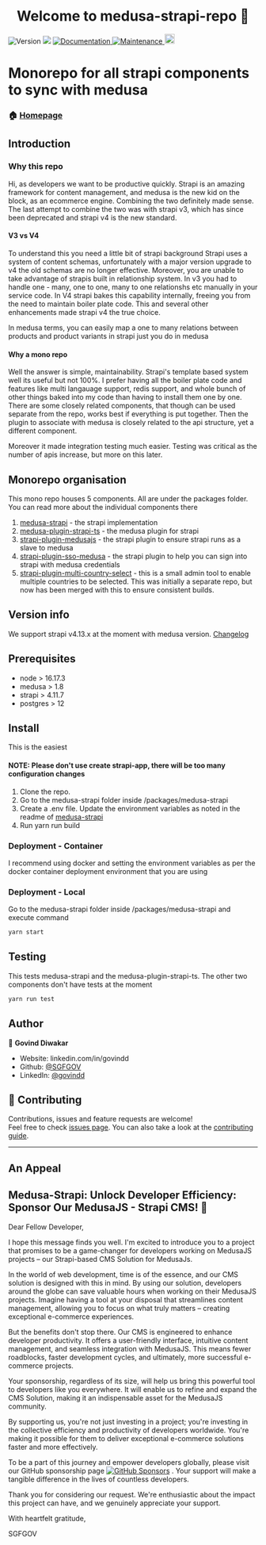 <h1 align="center">Welcome to medusa-strapi-repo 👋</h1>
<p>
  <img alt="Version" src="https://img.shields.io/badge/version-1.0.0-blue.svg?cacheSeconds=2592000" />
  <img src="https://img.shields.io/badge/node-%3E16.17.2-blue.svg" />
  <a href="./docs" target="_blank">
    <img alt="Documentation" src="https://img.shields.io/badge/documentation-yes-brightgreen.svg" />
  </a>
  <a href="https://github.com/SGFGOV/medusa-strapi-repo/graphs/commit-activity" target="_blank">
    <img alt="Maintenance" src="https://img.shields.io/badge/Maintained%3F-yes-green.svg" />
  </a>
  <a href="https://github.com/adrien2p/medusa-extender/blob/main/LICENSE"><img alt="Licence" src="https://img.shields.io/github/license/adrien2p/medusa-extender?style=flat" height="20"/></a>
</p>

# Monorepo for all strapi components to sync with medusa

### 🏠 [Homepage](README.md)



## Introduction

### Why this repo

Hi, as developers we want to be productive quickly. Strapi is an amazing framework for content management, and medusa is the new kid on the block, as an ecommerce engine. Combining the two definitely made sense. The last attempt to combine the two was with strapi v3, which has since been deprecated and strapi v4 is the new standard. 

#### V3 vs V4
To understand this you need a little bit of strapi background
Strapi uses a system of content schemas, unfortunately with a major version upgrade to v4 the old schemas are no longer effective. Moreover, you are unable to take advantage of strapis built in relationship system. In v3 you had to handle one  - many, one to one, many to one relationshs etc manually in your service code. In V4 strapi bakes this capability internally, freeing you from the need to maintain boiler plate code. This and several other enhancements made strapi v4 the true choice. 

In medusa terms, you can easily map a one to many relations between products and product variants in strapi just you do in medusa

#### Why a mono repo

Well the answer is simple, maintainability. Strapi's template based system well its useful but not 100%. I prefer having all the boiler plate code and features like multi langauage support, redis support, and whole bunch of other things baked into my code than having to install them one by one.
There are some closely related components, that though can be used separate from the repo, works best if everything is put together. 
Then the plugin to associate with medusa is closely related to the api structure, yet a different component. 

Moreover it made integration testing much easier. Testing was critical as the number of apis increase, but more on this later. 

## Monorepo organisation

This mono repo houses 5 components. All are under the packages folder. You can read more about the individual components there
1. [medusa-strapi](packages/medusa-strapi/README.md)            - the strapi implementation
2. [medusa-plugin-strapi-ts](packages/medusa-plugin-strapi-ts/README.md)  - the medusa plugin for strapi
3. [strapi-plugin-medusajs](packages/strapi-plugin-medusajs/README.md)   - the strapi plugin to ensure strapi runs as a slave to medusa
4. [strapi-plugin-sso-medusa](packages/strapi-plugin-sso-medusa/README.md) - the strapi plugin to help you can sign into strapi with medusa credentials
5. [strapi-plugin-multi-country-select](packages/strapi-plugin-multi-country-select/README.md) - this is a small admin tool to enable multiple countries to be selected. This was initially a separate repo, but now has been merged with this to ensure consistent builds.

## Version info

We support strapi v4.13.x at the moment with medusa version. 
[Changelog](CHANGELOG.md)

## Prerequisites

- node   > 16.17.3
- medusa > 1.8
- strapi > 4.11.7
- postgres > 12

## Install
 
This is the easiest 

#### NOTE: Please don't use create strapi-app, there will be too many configuration changes

1. Clone the repo. 
2. Go to the medusa-strapi folder inside <yourrepo>/packages/medusa-strapi
3. Create a .env file. Update the environment variables as noted in the readme of [medusa-strapi](packages/medusa-strapi/README.md)     
4. Run yarn run build



### Deployment - Container

I recommend using docker and setting the environment variables as per the docker container deployment environment that you are using

### Deployment - Local
Go to the medusa-strapi folder inside /packages/medusa-strapi and execute command
```sh
yarn start
```
## Testing

This tests medusa-strapi and the medusa-plugin-strapi-ts. The other two components don't have tests at the moment

```sh
yarn run test
```

## Author

👤 **Govind Diwakar**

* Website: linkedin.com/in/govindd
* Github: [@SGFGOV](https://github.com/SGFGOV)
* LinkedIn: [@govindd](https://linkedin.com/in/govindd)

## 🤝 Contributing

Contributions, issues and feature requests are welcome!<br />Feel free to check [issues page](https://github.com/SGFGOV/medusa-strapi-repo/issues). You can also take a look at the [contributing guide](./CONTRIBUTING.md).

***
## An Appeal
## Medusa-Strapi: Unlock Developer Efficiency: Sponsor Our MedusaJS - Strapi CMS! 🚀

Dear Fellow Developer,

I hope this message finds you well. I'm excited to introduce you to a project that promises to be a game-changer for developers working on MedusaJS projects – our Strapi-based CMS Solution for MedusaJs.

In the world of web development, time is of the essence, and our CMS solution is designed with this in mind. By using our solution, developers around the globe can save valuable hours when working on their MedusaJS projects. Imagine having a tool at your disposal that streamlines content management, allowing you to focus on what truly matters – creating exceptional e-commerce experiences.

But the benefits don't stop there. Our CMS is engineered to enhance developer productivity. It offers a user-friendly interface, intuitive content management, and seamless integration with MedusaJS. This means fewer roadblocks, faster development cycles, and ultimately, more successful e-commerce projects.

Your sponsorship, regardless of its size, will help us bring this powerful tool to developers like you everywhere. It will enable us to refine and expand the CMS Solution, making it an indispensable asset for the MedusaJS community.

By supporting us, you're not just investing in a project; you're investing in the collective efficiency and productivity of developers worldwide. You're making it possible for them to deliver exceptional e-commerce solutions faster and more effectively.

To be a part of this journey and empower developers globally, please visit our GitHub sponsorship page [![GitHub Sponsors](https://img.shields.io/github/sponsors/SGFGOV?label=Sponsor%20Medusa-Strapi&style=social)](https://github.com/sponsors/SGFGOV)
. Your support will make a tangible difference in the lives of countless developers.

Thank you for considering our request. We're enthusiastic about the impact this project can have, and we genuinely appreciate your support.


With heartfelt gratitude,

SGFGOV

